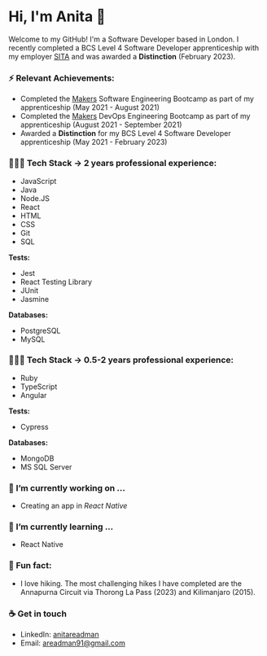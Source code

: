 # Hi, I'm Anita 👋

Welcome to my GitHub!  I'm a Software Developer based in London.  I recently completed a BCS Level 4 Software Developer apprenticeship with my employer [SITA](https://www.sita.aero) and was awarded a __Distinction__ (February 2023). 

### ⚡️ Relevant Achievements:

   - Completed the [Makers](https://makers.tech/curriculum/) Software Engineering Bootcamp as part of my apprenticeship (May 2021 - August 2021)
   - Completed the [Makers](https://makers.tech/about-us/) DevOps Engineering Bootcamp as part of my apprenticeship (August 2021 - September 2021)
   - Awarded a __Distinction__ for my BCS Level 4 Software Developer apprenticeship (May 2021 - February 2023)

### 👩🏻‍💻 Tech Stack -> 2 years professional experience:
  
  - JavaScript
  - Java
  - Node.JS
  - React 
  - HTML
  - CSS
  - Git
  - SQL
  
  __Tests:__
  - Jest
  - React Testing Library
  - JUnit
  - Jasmine

  __Databases:__
  - PostgreSQL
  - MySQL

### 👩🏻‍💻 Tech Stack -> 0.5-2 years professional experience:

  - Ruby
  - TypeScript
  - Angular

  __Tests:__
  - Cypress

  __Databases:__
  - MongoDB
  - MS SQL Server

### 🔭 I’m currently working on ...

  - Creating an app in _React Native_ 

### 🌱 I’m currently learning ...

  - React Native 

### 👾 Fun fact:

  - I love hiking. The most challenging hikes I have completed are the Annapurna Circuit via Thorong La Pass (2023) and Kilimanjaro (2015).

### ☕️ Get in touch

  - LinkedIn: [anitareadman](https://www.linkedin.com/in/anitareadman/)
  - Email: areadman91@gmail.com
